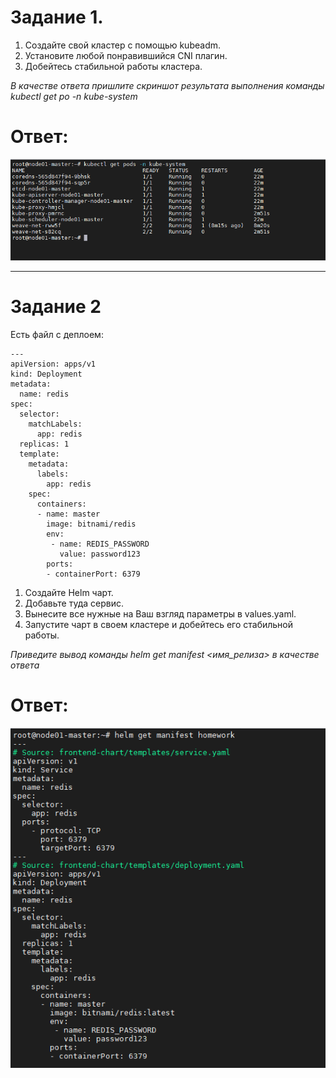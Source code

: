# Задание 1.
1. Создайте свой кластер с помощью kubeadm.
2. Установите любой понравившийся CNI плагин.
3. Добейтесь стабильной работы кластера.  

*В качестве ответа пришлите скриншот результата выполнения команды kubectl get po -n kube-system*

# Ответ:  
![pic1](1.PNG)

---

# Задание 2
Есть файл с деплоем:

```
---
apiVersion: apps/v1
kind: Deployment
metadata:
  name: redis
spec:
  selector:
    matchLabels:
      app: redis
  replicas: 1
  template:
    metadata:
      labels:
        app: redis
    spec:
      containers:
      - name: master
        image: bitnami/redis
        env:
         - name: REDIS_PASSWORD
           value: password123
        ports:
        - containerPort: 6379
```

1. Создайте Helm чарт.
2. Добавьте туда сервис.
3. Вынесите все нужные на Ваш взгляд параметры в values.yaml.
4. Запустите чарт в своем кластере и добейтесь его стабильной работы.

*Приведите вывод команды helm get manifest <имя_релиза> в качестве ответа*

# Ответ:
![pic2](2.PNG)  



